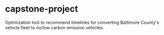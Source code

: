 # capstone-project
Optimization tool to recommend timelines for converting Baltimore County's vehicle fleet to no/low carbon emission vehicles. 
